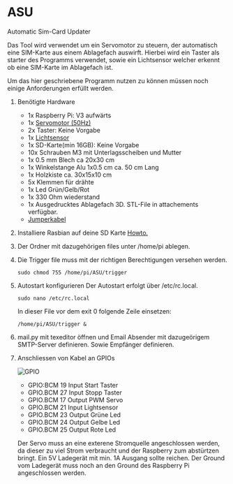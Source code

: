 # ASU
Automatic Sim-Card Updater

Das Tool wird verwendet um ein Servomotor zu steuern, der automatisch eine SIM-Karte aus einem Ablagefach auswirft.
Hierbei wird ein Taster als starter des Programms verwendet, sowie ein Lichtsensor welcher erkennt ob eine SIM-Karte im Ablagefach ist.

Um das hier geschriebene Programm nutzen zu können müssen noch einige Anforderungen erfüllt werden.

1.  Benötigte Hardware 

    * 1x Raspberry Pi: V3 aufwärts
    * 1x [Servomotor (50Hz)](https://www.play-zone.ch/de/deservo-20kg-cm-digital-servo-ds3218mg.html)
    * 2x Taster: Keine Vorgabe
    * 1x [Lichtsensor](https://www.digitec.ch/de/s1/product/lichtsensor-sensor-elektronikmodul-8193992)
    * 1x SD-Karte(min 16GB): Keine Vorgabe
    * 10x Schrauben M3 mit Unterlagsscheiben und Mutter
    * 1x 0.5 mm Blech ca 20x30 cm
    * 1x Winkelstange Alu 1x0.5 cm ca. 50 cm Lang
    * 1x Holzkiste ca. 30x15x10 cm
    * 5x Klemmen für drähte
    * 1x Led Grün/Gelb/Rot
    * 1x 330 Ohm wiederstand
    * 1x Ausgedrucktes Ablagefach 3D. STL-File in attachements verfügbar.
    * [Jumperkabel](https://www.play-zone.ch/de/jumperkabel-verbindungskabel-10-20cm-50-stk-24awg.html)

2.  Installiere Rasbian auf deine SD Karte [Howto.](https://jankarres.de/2012/08/raspberry-pi-raspbian-installieren/)

3.  Der Ordner mit dazugehörigen files unter /home/pi ablegen.
    
4.  Die Trigger file muss mit der richtigen Berechtigungen versehen werden.

    ```sudo chmod 755 /home/pi/ASU/trigger```

5.  Autostart konfigurieren
    Der Autostart erfolgt über /etc/rc.local.
    
    ```sudo nano /etc/rc.local```
    
    In dieser File vor dem exit 0 folgende Zeile einsetzen:
    
    ```/home/pi/ASU/trigger &```
    
6.  mail.py mit texeditor öffnen und Email Absender mit dazugeörigem SMTP-Server definieren. 
    Sowie Empfänger definieren.

7.  Anschliessen von Kabel an GPIOs
    
	![GPIO](https://workshop-iot-programming.devbit.be/assets/img/pinout_wiring_pi.56491fd7.png)
	
    * GPIO:BCM 19 Input Start Taster
    * GPIO.BCM 27 Input Stopp Taster
    * GPIO.BCM 17 Output PWM Servo
    * GPIO.BCM 21 Input Lightsensor
    * GPIO.BCM 23 Output Grüne Led
    * GPIO.BCM 24 Output Gelbe Led
    * GPIO.BCM 25 Output Rote Led
    
    Der Servo muss an eine exterene Stromquelle angeschlossen werden, da dieser zu viel Strom verbraucht und der Raspberry zum abstürtzen bringt. 
    Ein 5V Ladegerät mit min. 1A Ausgang sollte reichen. Der Ground vom Ladegerät muss noch an den Ground des Raspberry Pi angeschlossen werden. 
    
    
    
